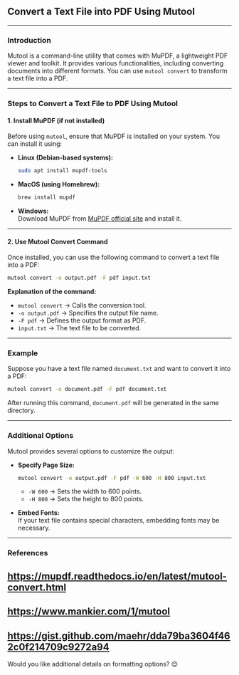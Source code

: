 ## Convert a Text File into PDF Using Mutool

---

### **Introduction**
Mutool is a command-line utility that comes with MuPDF, a lightweight PDF viewer and toolkit. It provides various functionalities, including converting documents into different formats. You can use `mutool convert` to transform a text file into a PDF.

---

### **Steps to Convert a Text File to PDF Using Mutool**
#### **1. Install MuPDF (if not installed)**
Before using `mutool`, ensure that MuPDF is installed on your system. You can install it using:

- **Linux (Debian-based systems):**
  ```bash
  sudo apt install mupdf-tools
  ```
- **MacOS (using Homebrew):**
  ```bash
  brew install mupdf
  ```
- **Windows:**  
  Download MuPDF from [MuPDF official site](https://mupdf.com) and install it.

---

#### **2. Use Mutool Convert Command**
Once installed, you can use the following command to convert a text file into a PDF:

```bash
mutool convert -o output.pdf -F pdf input.txt
```

**Explanation of the command:**
- `mutool convert` → Calls the conversion tool.
- `-o output.pdf` → Specifies the output file name.
- `-F pdf` → Defines the output format as PDF.
- `input.txt` → The text file to be converted.

---

### **Example**
Suppose you have a text file named `document.txt` and want to convert it into a PDF:

```bash
mutool convert -o document.pdf -F pdf document.txt
```

After running this command, `document.pdf` will be generated in the same directory.

---

### **Additional Options**
Mutool provides several options to customize the output:
- **Specify Page Size:**  
  ```bash
  mutool convert -o output.pdf -F pdf -W 600 -H 800 input.txt
  ```
  - `-W 600` → Sets the width to 600 points.
  - `-H 800` → Sets the height to 800 points.

- **Embed Fonts:**  
  If your text file contains special characters, embedding fonts may be necessary.

---

### **References**
## https://mupdf.readthedocs.io/en/latest/mutool-convert.html ##
## https://www.mankier.com/1/mutool ##
## https://gist.github.com/maehr/dda79ba3604f462c0f214709c9272a94 ##

Would you like additional details on formatting options? 😊